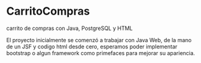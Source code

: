 # CarritoCompras
carrito de compras con Java, PostgreSQL y HTML

El proyecto inicialmente se comenzó a trabajar con Java Web, de la mano de un JSF y codigo html desde cero, esperamos poder implementar bootstrap o algun framework como primefaces para mejorar su apariencia.
